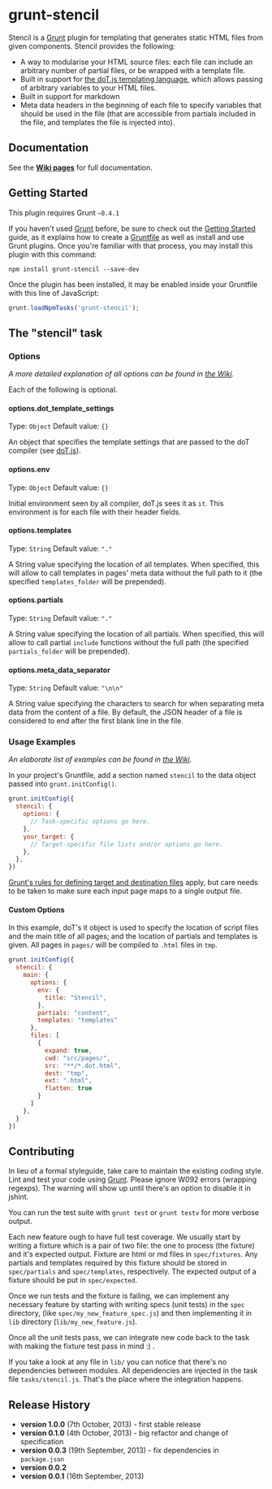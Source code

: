 # grunt-stencil

Stencil is a [Grunt](http://gruntjs.com/) plugin for templating that generates static HTML files from given components. Stencil provides the following:

- A way to modularise your HTML source files: each file can include an arbitrary number of partial files, or be wrapped with a template file.
- Built in support for [the doT.js templating language](http://olado.github.io/doT/index.html), which allows passing of arbitrary variables to your HTML files.
- Built in support for markdown
- Meta data headers in the beginning of each file to specify variables that should be used in the file (that are accessible from partials included in the file, and templates the file is injected into).

## Documentation

See the __[Wiki pages](https://github.com/cambridge-healthcare/grunt-stencil/wiki)__ for full documentation.

## Getting Started
This plugin requires Grunt `~0.4.1`

If you haven't used [Grunt](http://gruntjs.com/) before, be sure to check out the [Getting Started](http://gruntjs.com/getting-started) guide, as it explains how to create a [Gruntfile](http://gruntjs.com/sample-gruntfile) as well as install and use Grunt plugins. Once you're familiar with that process, you may install this plugin with this command:

```shell
npm install grunt-stencil --save-dev
```

Once the plugin has been installed, it may be enabled inside your Gruntfile with this line of JavaScript:

```js
grunt.loadNpmTasks('grunt-stencil');
```

## The "stencil" task

### Options

*A more detailed explanation of all options can be found in [the Wiki](https://github.com/cambridge-healthcare/grunt-stencil/wiki/Options).*

Each of the following is optional.

#### options.dot_template_settings
Type: `Object`
Default value: `{}`

An object that specifies the template settings that are passed to the doT compiler (see [doT.js](http://olado.github.io/doT/index.html)).

#### options.env
Type: `Object`
Default value: `{}`

Initial environment seen by all compiler, doT.js sees it as `it`. This environment is for each file with their header fields.

#### options.templates
Type: `String`
Default value: `"."`

A String value specifying the location of all templates. When specified, this will allow to call templates in pages' meta data without the full path to it (the specified `templates_folder` will be prepended).

#### options.partials
Type: `String`
Default value: `"."`

A String value specifying the location of all partials. When specified, this will allow to call partial `include` functions without the full path (the specified `partials_folder` will be prepended).

#### options.meta_data_separator
Type: `String`
Default value: `"\n\n"`

A String value specifying the characters to search for when separating meta data from the content of a file. By default, the JSON header of a file is considered to end after the first blank line in the file.

### Usage Examples

*An elaborate list of examples can be found in [the Wiki](https://github.com/cambridge-healthcare/grunt-stencil/wiki/Examples).*

In your project's Gruntfile, add a section named `stencil` to the data object passed into `grunt.initConfig()`.

```js
grunt.initConfig({
  stencil: {
    options: {
      // Task-specific options go here.
    },
    your_target: {
      // Target-specific file lists and/or options go here.
    },
  },
})
```

[Grunt's rules for defining target and destination files](https://github.com/gruntjs/grunt/wiki/Configuring-tasks#files) apply, but care needs to be taken to make sure each input page maps to a single output file.

#### Custom Options

In this example, doT's it object is used to specify the location of script files and the main title of all pages; and the location of partials and templates is given. All pages in `pages/` will be compiled to `.html` files in `tmp`.

```js
grunt.initConfig({
  stencil: {
    main: {
      options: {
        env: {
          title: "Stencil",
        },
        partials: "content",
        templates: "templates"
      },
      files: [
        {
          expand: true,
          cwd: "src/pages/",
          src: "**/*.dot.html",
          dest: "tmp",
          ext: ".html",
          flatten: true
        }
      ]
    },
  }
})
```

## Contributing

In lieu of a formal styleguide, take care to maintain the existing coding style. Lint and test your code using [Grunt](http://gruntjs.com/). Please ignore W092 errors (wrapping regexps). The warning will show up until there's an option to disable it in jshint.

You can run the test suite with `grunt test` or `grunt testv` for more verbose output.

Each new feature ough to have full test coverage. We usually start by writing a fixture which is a pair of two file: the one to process (the fixture) and it's expected output.
Fixture are html or md files in `spec/fixtures`. Any partials and templates required by this fixture should be stored in `spec/partials` and `spec/templates`, respectively. The expected output of a fixture should be put in `spec/expected`.

Once we run tests and the fixture is failing, we can implement any necessary feature by starting with writing specs (unit tests) in the `spec` directory, (like `spec/my_new_feature_spec.js`) and then implementing it in `lib` directory (`lib/my_new_feature.js`).

Once all the unit tests pass, we can integrate new code back to the task with making the fixture test pass in mind :) .

If you take a look at any file in `lib/` you can notice that there's no dependencies between modules. All dependencies are injected in the task file `tasks/stencil.js`. That's the place where the integration happens.

## Release History

- __version 1.0.0__ (7th October, 2013) - first stable release
- __version 0.1.0__ (4th October, 2013) - big refactor and change of specification
- __version 0.0.3__ (19th September, 2013) - fix dependencies in `package.json`
- __version 0.0.2__
- __version 0.0.1__ (16th September, 2013)
